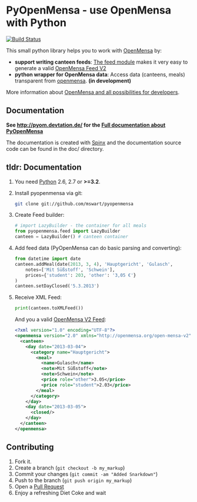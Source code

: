 # PyOpenMensa - use OpenMensa with Python

[![Build Status](https://travis-ci.org/mswart/pyopenmensa.png?branch=master)](https://travis-ci.org/mswart/pyopenmensa)

This small python library helps you to work with [OpenMensa][om] by:

* **support writing canteen feeds**: [The feed module](#generating-openmensa-feeds) makes it very easy to generate a valid [OpenMensa Feed V2][feed_v2]
* **python wrapper for OpenMensa data**: Access data (canteens, meals) transparent from [openmensa][om]. **(in development)**

More information about [OpenMensa and all possibilities for developers][om-doc].


## Documentation

**See http://pyom.devtation.de/ for the [Full documentation about PyOpenMensa][pyom-doc]**

The documentation is created with [Spinx][sphinx] and the documentation source code can be found in the doc/ directory.

## tldr: Documentation

1.   You need [Python][python] 2.6, 2.7 or **>=3.2**.
2.   Install pyopenmensa via git:

     ```bash
     git clone git://github.com/mswart/pyopenmensa
     ```

3.   Create Feed builder:

     ```python
     # import LazyBuilder - the container for all meals
     from pyopenmensa.feed import LazyBuilder
     canteen = LazyBuilder() # canteen container
     ```

4.   Add feed data (PyOpenMensa can do basic parsing and converting):

     ```python
     from datetime import date
     canteen.addMeal(date(2013, 3, 4), 'Hauptgericht', 'Gulasch',
         notes=['Mit Süßstoff', 'Schwein'],
         prices={'student': 203, 'other': '3,05 €'}
     )
     canteen.setDayClosed('5.3.2013')
     ```

5.   Receive XML Feed:

     ```python
     print(canteen.toXMLFeed())
     ```

     And you a valid [OpenMensa V2 Feed][feed_v2]:

     ```xml
     <?xml version="1.0" encoding="UTF-8"?>
     <openmensa version="2.0" xmlns="http://openmensa.org/open-mensa-v2"  xmlns:xsi="http://www.w3.org/2001/XMLSchema-instance" xsi:schemaLocation="http://openmensa.org/open-mensa-v2 http://openmensa.org/open-mensa-v2.xsd">
       <canteen>
         <day date="2013-03-04">
           <category name="Hauptgericht">
             <meal>
               <name>Gulasch</name>
               <note>Mit Süßstoff</note>
               <note>Schwein</note>
               <price role="other">3.05</price>
               <price role="student">2.03</price>
             </meal>
           </category>
         </day>
         <day date="2013-03-05">
           <closed/>
         </day>
       </canteen>
     </openmensa>
     ```


## Contributing

1. Fork it.
2. Create a branch (`git checkout -b my_markup`)
3. Commit your changes (`git commit -am "Added Snarkdown"`)
4. Push to the branch (`git push origin my_markup`)
5. Open a [Pull Request][PR]
6. Enjoy a refreshing Diet Coke and wait



[om]: http://openmensa.org/
[om-doc]:  http://doc.openmensa.org/
[pyom-doc]: http://pyom.devtation.de/
[feed_v2]: http://doc.openmensa.org/feed/v2/
[sphinx]: http://sphinx-doc.org/
[python]: http://www.python.org/
[PR]: https://github.com/mswart/pyopenmensa/pulls
